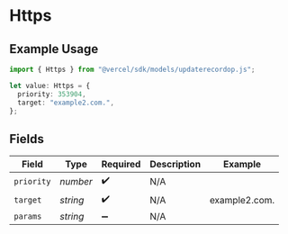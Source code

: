 # Https

## Example Usage

```typescript
import { Https } from "@vercel/sdk/models/updaterecordop.js";

let value: Https = {
  priority: 353904,
  target: "example2.com.",
};
```

## Fields

| Field              | Type               | Required           | Description        | Example            |
| ------------------ | ------------------ | ------------------ | ------------------ | ------------------ |
| `priority`         | *number*           | :heavy_check_mark: | N/A                |                    |
| `target`           | *string*           | :heavy_check_mark: | N/A                | example2.com.      |
| `params`           | *string*           | :heavy_minus_sign: | N/A                |                    |